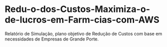 # Redu-o-dos-Custos-Maximiza-o-de-lucros-em-Farm-cias-com-AWS
Relatório de Simulação, plano objetivo de Redução de Custos com base em necessidades de Empresas de Grande Porte.
